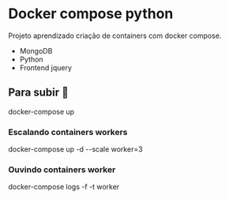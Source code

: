 # Docker compose python

Projeto aprendizado criação de containers com docker compose.
- MongoDB
- Python
- Frontend jquery

## Para subir 🚀
docker-compose up

### Escalando containers workers 
docker-compose up -d  --scale worker=3

### Ouvindo containers worker
docker-compose logs -f -t worker